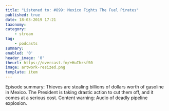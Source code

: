 ```yaml
---
title: "Listened to: #899: Mexico Fights The Fuel Pirates"
published: true
date: 18-03-2019 17:21
taxonomy:
category:
	- stream
tag:
	- podcasts
summary:
enabled: '0'
header_image: '0'
theurl: https://overcast.fm/+HuIhrsfS0
image: artwork-resized.png
template: item
---
```

 
Episode summary: Thieves are stealing billions of dollars worth of gasoline in Mexico. The President is taking drastic action to cut them off, and it comes at a serious cost. Content warning: Audio of deadly pipeline explosion.
